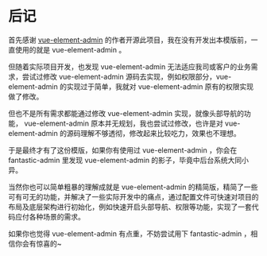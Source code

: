 # 后记

首先感谢 [vue-element-admin](https://github.com/PanJiaChen/vue-element-admin) 的作者开源此项目，我在没有开发出本模版前，一直使用的就是 vue-element-admin 。

但随着实际项目开发，也发现 vue-element-admin 无法适应我司或客户的业务需求，尝试过修改 vue-element-admin 源码去实现，例如权限部分，vue-element-admin 的实现过于简单，我就对 vue-element-admin 原有的权限实现做了修改。

但也不是所有需求都能通过修改 vue-element-admin 实现，就像头部导航的功能， vue-element-admin 原本并无规划，我也尝试过修改，也许是对 vue-element-admin 的源码理解不够透彻，修改起来比较吃力，效果也不理想。

于是最终才有了这份模版，如果你有使用过 vue-element-admin ，你会在 fantastic-admin 里发现 vue-element-admin 的影子，毕竟中后台系统大同小异。

当然你也可以简单粗暴的理解成就是 vue-element-admin 的精简版，精简了一些可有可无的功能，并解决了一些实际开发中的痛点，通过配置文件可快速对项目的布局及底层架构进行初始化，例如快速开启头部导航、权限等功能，实现了一套代码应付各种场景的需求。

如果你也觉得 vue-element-admin 有点重，不妨尝试用下 fantastic-admin ，相信你会有惊喜的~
